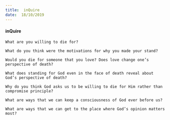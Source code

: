 ```yaml
---
title:  inQuire
date:  18/10/2019
---
```


#### inQuire

`What are you willing to die for?`

`What do you think were the motivations for why you made your stand?`

`Would you die for someone that you love? Does love change one’s perspective of death?`

`What does standing for God even in the face of death reveal about God’s perspective of death?`

`Why do you think God asks us to be willing to die for Him rather than compromise principle?`

`What are ways that we can keep a consciousness of God ever before us?`

`What are ways that we can get to the place where God’s opinion matters most?`